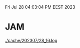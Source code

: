 Fri Jul 28 04:03:04 PM EEST 2023
# JAM
<a href='./cache/202307/28_16.log'>./cache/202307/28_16.log</a>
